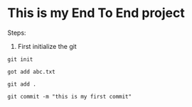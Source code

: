 # This is my End To End project

Steps:
1. First initialize the git
```
git init
```

```
got add abc.txt

git add .
```

```
git commit -m "this is my first commit"
```